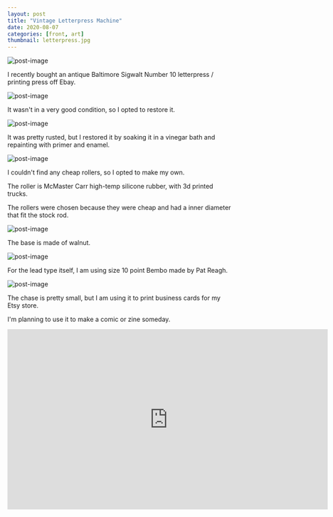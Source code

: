 ```yaml
---
layout: post
title: "Vintage Letterpress Machine"
date: 2020-08-07
categories: [front, art]
thumbnail: letterpress.jpg
---
```


![post-image]({{site.url}}/assets/letterpress4.jpg)

I recently bought an antique Baltimore Sigwalt Number 10 letterpress / printing press off Ebay.

![post-image]({{site.url}}/assets/letterpress5.jpg)

It wasn't in a very good condition, so I opted to restore it.

![post-image]({{site.url}}/assets/letterpress6.jpg)

It was pretty rusted, but I restored it by soaking it in a vinegar bath and repainting with primer and enamel.

![post-image]({{site.url}}/assets/letterpress8.jpg)

I couldn't find any cheap rollers, so I opted to make my own.

The roller is McMaster Carr high-temp silicone rubber, with 3d printed trucks.

The rollers were chosen because they were cheap and had a inner diameter that fit the stock rod.

![post-image]({{site.url}}/assets/letterpress.jpg)

The base is made of walnut.

![post-image]({{site.url}}/assets/letterpress2.jpg)

For the lead type itself, I am using size 10 point Bembo made by Pat Reagh.

![post-image]({{site.url}}/assets/letterpress3.jpg)

The chase is pretty small, but I am using it to print business cards for my Etsy store.

I'm planning to use it to make a comic or zine someday.

<iframe width="720" height="405" src="https://www.youtube.com/embed/o-4BcwMzj_o" title="YouTube video player" frameborder="0" allow="accelerometer; autoplay; clipboard-write; encrypted-media; gyroscope; picture-in-picture" allowfullscreen></iframe>
